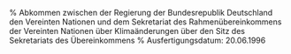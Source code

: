 % Abkommen zwischen der Regierung der Bundesrepublik Deutschland den Vereinten Nationen und dem Sekretariat des Rahmenübereinkommens der Vereinten Nationen über Klimaänderungen über den Sitz des Sekretariats des Übereinkommens
% Ausfertigungsdatum: 20.06.1996
 